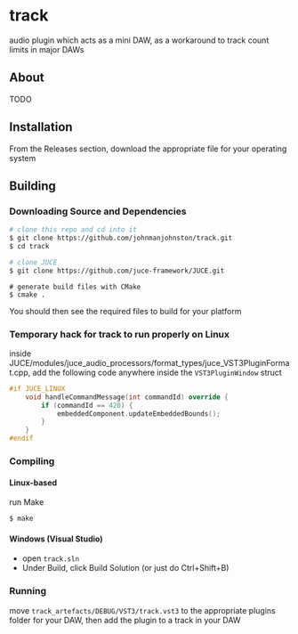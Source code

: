 # track
audio plugin which acts as a mini DAW, as a workaround to track count limits in major DAWs 

## About
TODO

## Installation
From the Releases section, download the appropriate file for your operating system

## Building
### Downloading Source and Dependencies
```bash
# clone this repo and cd into it
$ git clone https://github.com/johnmanjohnston/track.git
$ cd track

# clone JUCE
$ git clone https://github.com/juce-framework/JUCE.git
```

```
# generate build files with CMake
$ cmake .
```

You should then see the required files to build for your platform

### Temporary hack for track to run properly on Linux
inside JUCE/modules/juce_audio_processors/format_types/juce_VST3PluginFormat.cpp, add the following code anywhere inside the `VST3PluginWindow` struct
```cpp
#if JUCE_LINUX
    void handleCommandMessage(int commandId) override {
        if (commandId == 420) {
            embeddedComponent.updateEmbeddedBounds();
        }
    }
#endif
```

### Compiling
#### Linux-based
run Make
```bash
$ make
```

#### Windows (Visual Studio)
- open `track.sln`
- Under Build, click Build Solution (or just do Ctrl+Shift+B)

### Running
move `track_artefacts/DEBUG/VST3/track.vst3` to the appropriate plugins folder for your DAW, then add the plugin to a track in your DAW
